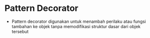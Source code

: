 # Pattern Decorator
- Pattern decorator digunakan untuk menambah perilaku atau fungsi tambahan ke objek tanpa memodifikasi struktur dasar dari objek tersebut